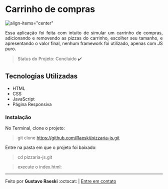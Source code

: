 # Carrinho de compras
    
![align-items="center"](https://user-images.githubusercontent.com/46768410/87262737-70cce680-c491-11ea-8703-1b5fe9ee2594.gif)


<p align="justify">Essa aplicação foi feita com intuito de simular um carrinho de compras, adicionando e removendo as pizzas do carrinho, escolher seu tamanho, e apresentando o valor final, nenhum framework foi utilizado, apenas com JS puro.</p>

> Status do Projeto: Concluido :heavy_check_mark:

## Tecnologias Utilizadas

 * HTML
 * CSS
 * JavaScript
 * Página Responsiva

### Instalação

No Terminal, clone o projeto:

 > git clone https://github.com/Raeski/pizzaria-js.git
 
Entre na pasta em que o projeto foi baixado:

 > cd pizzaria-js.git 
 
 > execute o index.html:

---

<p>Feito por <b>Gustavo Raeski</b>  :octocat: | <a href="https://www.linkedin.com/in/gustavo-raeski/">Entre em contato</a></p>
